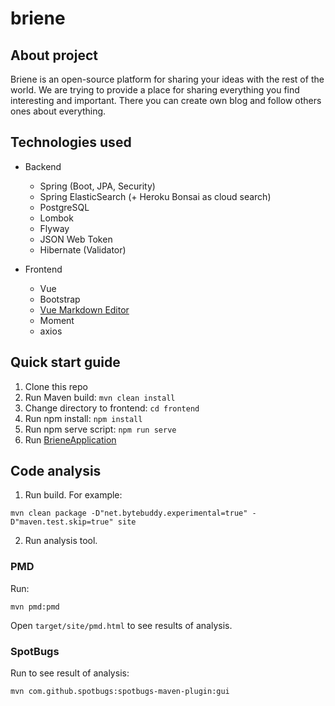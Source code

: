 # briene

## About project

Briene is an open-source platform for sharing your ideas with the rest of the world. We are trying to provide a place
for sharing everything you find interesting and important. There you can create own blog and follow others ones about 
everything.

## Technologies used

* Backend
  * Spring (Boot, JPA, Security)
  * Spring ElasticSearch (+ Heroku Bonsai as cloud search)
  * PostgreSQL 
  * Lombok
  * Flyway 
  * JSON Web Token 
  * Hibernate (Validator)


* Frontend
  * Vue
  * Bootstrap
  * [Vue Markdown Editor](https://github.com/code-farmer-i/vue-markdown-editor)
  * Moment
  * axios

## Quick start guide

1. Clone this repo
2. Run Maven build: ```mvn clean install```
3. Change directory to frontend: ```cd frontend```
4. Run npm install: ```npm install```
5. Run npm serve script: ```npm run serve```
6. Run [BrieneApplication](backend/src/main/java/com/salat/briene/BrieneApplication.java)

## Code analysis

1. Run build. For example:
```shell
mvn clean package -D"net.bytebuddy.experimental=true" -D"maven.test.skip=true" site
```

2. Run analysis tool. 

### PMD

Run:
```shell
mvn pmd:pmd
```

Open `target/site/pmd.html` to see results of analysis.

### SpotBugs

Run to see result of analysis:
```shell
mvn com.github.spotbugs:spotbugs-maven-plugin:gui
```